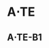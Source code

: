 A⋅TE
========================================================


A⋅TE-B1
----------------------------------------------------


